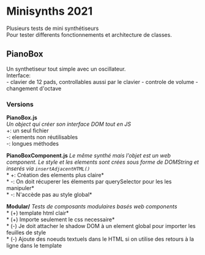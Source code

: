 # Minisynths 2021
Plusieurs tests de mini synthétiseurs  
Pour tester differents fonctionnements et architecture de classes.

## PianoBox
Un synthetiseur tout simple avec un oscillateur.  
Interface:    
    - clavier de 12 pads, controllables aussi par le clavier
    - controle de volume 
    - changement d'octave

### Versions
**PianoBox.js**  
*Un object qui créer son interface DOM tout en JS*  
       +: un seul fichier  
       -: elements non réutilisables  
       -: longues méthodes  

**PianoBoxComponent.js**
*Le même synthé mais l'objet est un web component. Le style et les elements sont crées sous forme de DOMString et inserés via `insertAdjacentHTML()`*  
    *   +: Création des elements plus claire*  
    *   -: On doit récuperer les élements par querySelector pour les les manipuler*  
    *   -: N'accède pas au style global*  

**Modular/**
*Tests de composants modulaires basés web components*  
    *   (+) template html clair*   
    *   (+) Importe seulement le css necessaire*  
    *   (-) Je doit attacher le shadow DOM à un element global pour importer les feuilles de style  
    *   (-) Ajoute des noeuds textuels dans le HTML si on utilise des retours à la ligne dans le template  
